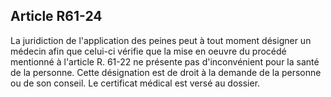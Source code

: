 Article R61-24
----
La juridiction de l'application des peines peut à tout moment désigner un
médecin afin que celui-ci vérifie que la mise en oeuvre du procédé mentionné à
l'article R. 61-22 ne présente pas d'inconvénient pour la santé de la personne.
Cette désignation est de droit à la demande de la personne ou de son conseil. Le
certificat médical est versé au dossier.
